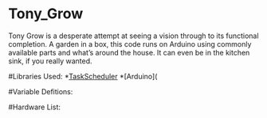 # Tony_Grow
Tony Grow is a desperate attempt at seeing a vision through to its functional completion. A garden in a box, this code runs on Arduino using commonly available parts and what’s around the house. It can even be in the kitchen sink, if you really wanted.


#Libraries Used:
*[TaskScheduler](https://www.arduino.cc/reference/en/libraries/taskscheduler/)
*[Arduino](


#Variable Defitions:

#Hardware List:

